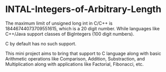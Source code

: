 # INTAL-Integers-of-Arbitrary-Length
The maximum limit of unsigned long int in C/C++ is 18446744073709551615, which is a 20 digit number. While languages like C++/Java support classes of BigIntegers (100 digit numbers).

C by default has no such support.

This mini project aims to bring that support to C language along with basic Arithmetic operations like Comparison, Addition, Substraction, 
and Multiplication along with applications like Factorial, Fibonacci, etc.
